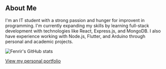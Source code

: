 ## About Me
I'm an IT student with a strong passion and hunger for improvent in programming. I'm currently expanding my skills by learning full-stack development with technologies like React, Express.js, and MongoDB. I also have experience working with Node.js, Flutter, and Arduino through personal and academic projects.

![Fenrir's GitHub stats](https://github-readme-stats.vercel.app/api?username=Fenrir-qt&theme=shadow_blue&show_icons=true)

[View my personal portfolio](https://fenrir-qt.github.io/nico-burog/)
